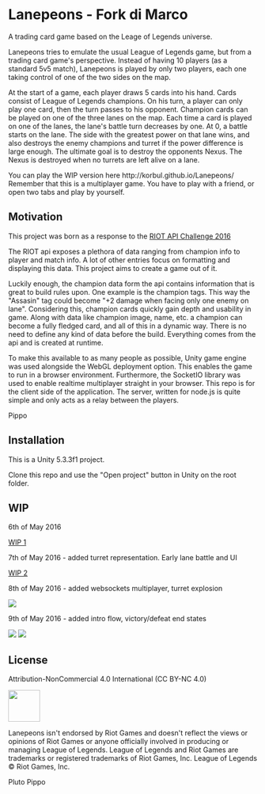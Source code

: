 # Lanepeons - Fork di Marco

A trading card game based on the Leage of Legends universe.

Lanepeons tries to emulate the usual League of Legends game, but from a trading card game's perspective. Instead of having 10 players (as a standard 5v5 match), Lanepeons is played by only two players, each one taking control of one of the two sides on the map.

At the start of a game, each player draws 5 cards into his hand. Cards consist of League of Legends champions. On his turn, a player can only play one card, then the turn passes to his opponent. Champion cards can be played on one of the three lanes on the map. Each time a card is played on one of the lanes, the lane's battle turn decreases by one. At 0, a battle starts on the lane. The side with the greatest power on that lane wins, and also destroys the enemy champions and turret if the power difference is large enough. The ultimate goal is to destroy the opponents Nexus. The Nexus is destroyed when no turrets are left alive on a lane.

<p>You can play the WIP version here http://korbul.github.io/Lanepeons/
<br/>
Remember that this is a multiplayer game. You have to play with a friend, or open two tabs and play by yourself.</p>

## Motivation

This project was born as a response to the <a href="https://developer.riotgames.com/discussion/announcements/show/eoq3tZd1">RIOT API Challenge 2016</a>

The RIOT api exposes a plethora of data ranging from champion info to player and match info. A lot of other entries focus on formatting and displaying this data. This project aims to create a game out of it.

Luckily enough, the champion data form the api contains information that is great to build rules upon. One example is the champion tags. This way the "Assasin" tag could become "+2 damage when facing only one enemy on lane". Considering this, champion cards quickly gain depth and usability in game. Along with data like champion image, name, etc. a champion can become a fully fledged card, and all of this in a dynamic way. There is no need to define any kind of data before the build. Everything comes from the api and is created at runtime.

To make this available to as many people as possible, Unity game engine was used alongside the WebGL deployment option. This enables the game to run in a browser environment. Furthermore, the SocketIO library was used to enable realtime multiplayer straight in your browser. This repo is for the client side of the application. The server, written for node.js is quite simple and only acts as a relay between the players.

Pippo

## Installation

This is a Unity 5.3.3f1 project.

Clone this repo and use the "Open project" button in Unity on the root folder.

## WIP
6th of May 2016

<a href="http://i.imgur.com/UKkVWSU.gif">WIP 1</a>

7th of May 2016 - added turret representation. Early lane battle and UI

<a href="http://i.imgur.com/BZc8FeE.gif">WIP 2</a>

8th of May 2016 - added websockets multiplayer, turret explosion

<img src="http://i.imgur.com/b7Vn8cY.gif"/>

9th of May 2016 - added intro flow, victory/defeat end states

<img src="http://i.imgur.com/zBpwmAp.gif"/>
<img src="http://i.imgur.com/5GaL355.gif"/>


## License

Attribution-NonCommercial 4.0 International (CC BY-NC 4.0)

<img src="http://mirrors.creativecommons.org/presskit/buttons/88x31/png/by-nc.png" height="64"/>

Lanepeons isn't endorsed by Riot Games and doesn't reflect the views or opinions of Riot Games or anyone officially involved in producing or managing League of Legends. League of Legends and Riot Games are trademarks or registered trademarks of Riot Games, Inc. League of Legends © Riot Games, Inc.

Pluto
Pippo